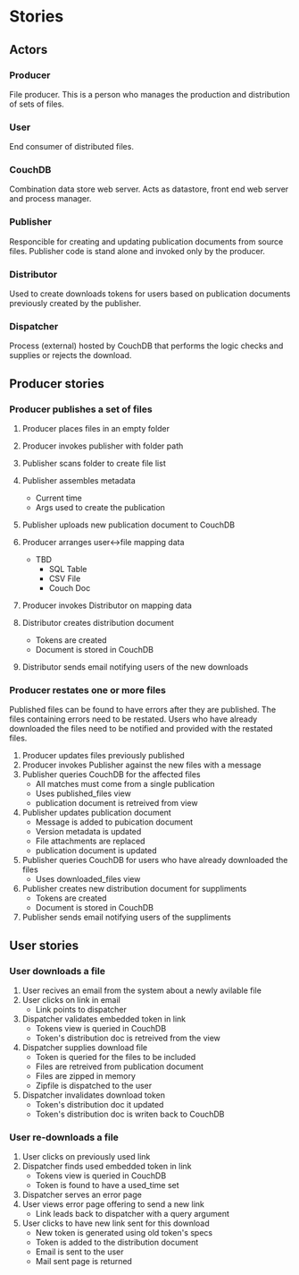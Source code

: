 # Stories

## Actors

### Producer
File producer. This is a person who manages the production and distribution of sets of files.

### User
End consumer of distributed files.

### CouchDB
Combination data store web server. Acts as datastore, front end web server and process manager.

### Publisher
Responcible for creating and updating publication documents from source files. Publisher code is stand alone and invoked only by the producer.

### Distributor
Used to create downloads tokens for users based on publication documents previously created by the publisher.

### Dispatcher
Process (external) hosted by CouchDB that performs the logic checks and supplies or rejects the download.

## Producer stories

### Producer publishes a set of files

1. Producer places files in an empty folder
1. Producer invokes publisher with folder path
1. Publisher scans folder to create file list
1. Publisher assembles metadata
    - Current time
    - Args used to create the publication
1. Publisher uploads new publication document to CouchDB

1. Producer arranges user<->file mapping data
    - TBD
        - SQL Table
        - CSV File
        - Couch Doc
1. Producer invokes Distributor on mapping data
1. Distributor creates distribution document
    - Tokens are created
    - Document is stored in CouchDB
1. Distributor sends email notifying users of the new downloads

### Producer restates one or more files
Published files can be found to have errors after they are published. The files containing errors need to be restated. Users who have already downloaded the files need to be notified and provided with the restated files.

1. Producer updates files previously published
1. Producer invokes Publisher against the new files with a message
1. Publisher queries CouchDB for the affected files
    - All matches must come from a single publication
    - Uses published_files view
    - publication document is retreived from view
1. Publisher updates publication document
    - Message is added to pubication document
    - Version metadata is updated
    - File attachments are replaced
    - publication document is updated
1. Publisher queries CouchDB for users who have already downloaded the files
    - Uses downloaded_files view
1. Publisher creates new distribution document for suppliments
    - Tokens are created
    - Document is stored in CouchDB
1. Publisher sends email notifying users of the suppliments

## User stories

### User downloads a file

1. User recives an email from the system about a newly avilable file
1. User clicks on link in email
    - Link points to dispatcher
1. Dispatcher validates embedded token in link
    - Tokens view is queried in CouchDB
    - Token's distribution doc is retreived from the view
1. Dispatcher supplies download file
    - Token is queried for the files to be included
    - Files are retreived from publication document
    - Files are zipped in memory
    - Zipfile is dispatched to the user
1. Dispatcher invalidates download token
    - Token's distribution doc it updated
    - Token's distribution doc is writen back to CouchDB

### User re-downloads a file

1. User clicks on previously used link
1. Dispatcher finds used embedded token in link
    - Tokens view is queried in CouchDB
    - Token is found to have a used_time set
1. Dispatcher serves an error page
1. User views error page offering to send a new link
    - Link leads back to dispatcher with a query argument
1. User clicks to have new link sent for this download
    - New token is generated using old token's specs
    - Token is added to the distribution document
    - Email is sent to the user
    - Mail sent page is returned
